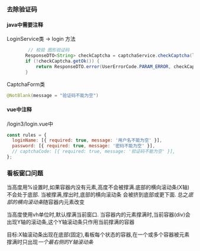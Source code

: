 ### 去除验证码
#### java中需要注释
LoginService类 -> login 方法
```java
        // 校验 图形验证码
       ResponseDTO<String> checkCaptcha = captchaService.checkCaptcha(loginForm);
       if (!checkCaptcha.getOk()) {
           return ResponseDTO.error(UserErrorCode.PARAM_ERROR, checkCaptcha.getMsg());
       }
```
CaptchaForm类
```java
@NotBlank(message = "验证码不能为空")
```
#### vue中注释
/login3/login.vue中
```javascript
const rules = {
  loginName: [{ required: true, message: '用户名不能为空' }],
  password: [{ required: true, message: '密码不能为空' }],
  // captchaCode: [{ required: true, message: '验证码不能为空' }],
};
```

### 看板窗口问题
当高度用%设置时,如果容器内没有元素,高度不会被撑满.底部的横向滚动条(X轴)不会处于底部.
当被撑满,撑出时,底部的横向滚动条 会被挤到底部或更下面.
总之*底部的横向滚动条*随容器内元素改变  

当高度使用vh单位时,默认撑满当前窗口.
当容器内的元素撑满时,当前容器(div)会出现Y轴的滚动条,这个Y轴滚动条只作用当前撑满的容器

目标:X轴滚动条出现在底部(固定),看板每个状态的容器,在一个或多个容器被元素撑满时只出现*一个最右侧的Y轴滚动条*
